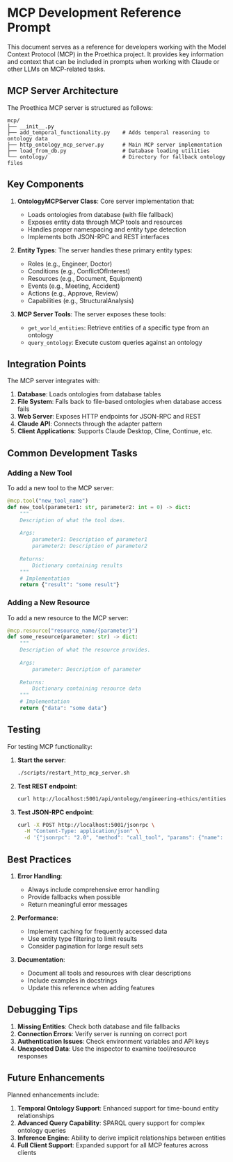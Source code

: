 # MCP Development Reference Prompt

This document serves as a reference for developers working with the Model Context Protocol (MCP) in the Proethica project. It provides key information and context that can be included in prompts when working with Claude or other LLMs on MCP-related tasks.

## MCP Server Architecture

The Proethica MCP server is structured as follows:

```
mcp/
├── __init__.py
├── add_temporal_functionality.py    # Adds temporal reasoning to ontology data
├── http_ontology_mcp_server.py      # Main MCP server implementation
├── load_from_db.py                  # Database loading utilities
└── ontology/                        # Directory for fallback ontology files
```

## Key Components

1. **OntologyMCPServer Class**: Core server implementation that:
   - Loads ontologies from database (with file fallback)
   - Exposes entity data through MCP tools and resources
   - Handles proper namespacing and entity type detection
   - Implements both JSON-RPC and REST interfaces

2. **Entity Types**: The server handles these primary entity types:
   - Roles (e.g., Engineer, Doctor)
   - Conditions (e.g., ConflictOfInterest)
   - Resources (e.g., Document, Equipment)
   - Events (e.g., Meeting, Accident)
   - Actions (e.g., Approve, Review)
   - Capabilities (e.g., StructuralAnalysis)

3. **MCP Server Tools**: The server exposes these tools:
   - `get_world_entities`: Retrieve entities of a specific type from an ontology
   - `query_ontology`: Execute custom queries against an ontology

## Integration Points

The MCP server integrates with:

1. **Database**: Loads ontologies from database tables
2. **File System**: Falls back to file-based ontologies when database access fails
3. **Web Server**: Exposes HTTP endpoints for JSON-RPC and REST
4. **Claude API**: Connects through the adapter pattern
5. **Client Applications**: Supports Claude Desktop, Cline, Continue, etc.

## Common Development Tasks

### Adding a New Tool

To add a new tool to the MCP server:

```python
@mcp.tool("new_tool_name")
def new_tool(parameter1: str, parameter2: int = 0) -> dict:
    """
    Description of what the tool does.
    
    Args:
        parameter1: Description of parameter1
        parameter2: Description of parameter2
    
    Returns:
        Dictionary containing results
    """
    # Implementation
    return {"result": "some result"}
```

### Adding a New Resource

To add a new resource to the MCP server:

```python
@mcp.resource("resource_name/{parameter}")
def some_resource(parameter: str) -> dict:
    """
    Description of what the resource provides.
    
    Args:
        parameter: Description of parameter
        
    Returns:
        Dictionary containing resource data
    """
    # Implementation
    return {"data": "some data"}
```

## Testing

For testing MCP functionality:

1. **Start the server**:
   ```bash
   ./scripts/restart_http_mcp_server.sh
   ```

2. **Test REST endpoint**:
   ```bash
   curl http://localhost:5001/api/ontology/engineering-ethics/entities
   ```

3. **Test JSON-RPC endpoint**:
   ```bash
   curl -X POST http://localhost:5001/jsonrpc \
     -H "Content-Type: application/json" \
     -d '{"jsonrpc": "2.0", "method": "call_tool", "params": {"name": "get_world_entities", "arguments": {"ontology_source": "engineering-ethics", "entity_type": "roles"}}, "id": 1}'
   ```

## Best Practices

1. **Error Handling**:
   - Always include comprehensive error handling
   - Provide fallbacks when possible
   - Return meaningful error messages

2. **Performance**:
   - Implement caching for frequently accessed data
   - Use entity type filtering to limit results
   - Consider pagination for large result sets

3. **Documentation**:
   - Document all tools and resources with clear descriptions
   - Include examples in docstrings
   - Update this reference when adding features

## Debugging Tips

1. **Missing Entities**: Check both database and file fallbacks
2. **Connection Errors**: Verify server is running on correct port
3. **Authentication Issues**: Check environment variables and API keys
4. **Unexpected Data**: Use the inspector to examine tool/resource responses

## Future Enhancements

Planned enhancements include:

1. **Temporal Ontology Support**: Enhanced support for time-bound entity relationships
2. **Advanced Query Capability**: SPARQL query support for complex ontology queries
3. **Inference Engine**: Ability to derive implicit relationships between entities
4. **Full Client Support**: Expanded support for all MCP features across clients
